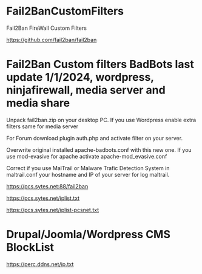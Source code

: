 # Fail2BanCustomFilters
Fail2Ban FireWall Custom Filters

https://github.com/fail2ban/fail2ban

# Fail2Ban Custom filters BadBots last update 1/1/2024, wordpress, ninjafirewall, media server and media share

Unpack fail2ban.zip on your desktop PC. If you use Wordpress enable extra filters same for media server

For Forum download plugin auth.php and activate filter on your server.

Overwrite original installed apache-badbots.conf with this new one. If you use mod-evasive for apache activate apache-mod_evasive.conf

Correct if you use MalTrail or Malware Trafic Detection System in maltrail.conf your hostname and IP of your server for log maltrail.

https://pcs.sytes.net:88/fail2ban

https://pcs.sytes.net/iplist.txt

https://pcs.sytes.net/iplist-pcsnet.txt

# Drupal/Joomla/Wordpress CMS BlockList

https://perc.ddns.net/ip.txt


